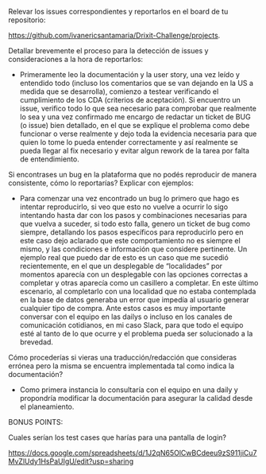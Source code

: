 Relevar los issues correspondientes y reportarlos en el board de tu repositorio:

https://github.com/ivanericsantamaria/Drixit-Challenge/projects.


Detallar brevemente el proceso para la detección de issues y consideraciones a la hora de reportarlos:

- Primeramente leo la documentación y la user story, una vez leído y entendido todo (incluso los comentarios que se van dejando en la US a medida que se desarrolla), comienzo a testear verificando el cumplimiento de los CDA (criterios de aceptación).
Si encuentro un issue, verifico todo lo que sea necesario para comprobar que realmente lo sea y una vez confirmado me encargo de redactar un ticket de BUG (o issue) bien detallado, en el que se explique el problema como debe funcionar o verse realmente y dejo toda la evidencia necesaria para que quien lo tome lo pueda entender correctamente y así realmente se pueda llegar al fix necesario y evitar algun rework de la tarea por falta de entendimiento.


Si encontrases un bug en la plataforma que no podés reproducir de manera consistente, cómo lo reportarías? Explicar con ejemplos:

- Para comenzar una vez encontrado un bug lo primero que hago es intentar reproducirlo, si veo que esto no vuelve a ocurrir lo sigo intentando hasta dar con los pasos y combinaciones necesarias para que vuelva a suceder, si todo esto falla, genero un ticket de bug como siempre, detallando los pasos específicos para reproducirlo pero en este caso dejo aclarado que este comportamiento no es siempre el mismo, y las condiciones e información que considere pertinente.
Un ejemplo real que puedo dar de esto es un caso que me sucedió recientemente, en el que un desplegable de “localidades” por momentos aparecía con un desplegable con las opciones correctas a completar y otras aparecía como un casillero a completar. En este último escenario, al completarlo con una localidad que no estaba contemplada en la base de datos generaba un error que impedía al usuario generar cualquier tipo de compra.
Ante estos casos es muy importante conversar con el equipo en las dailys o incluso en los canales de comunicación cotidianos, en mi caso Slack, para que todo el equipo esté al tanto de lo que ocurre y el problema pueda ser solucionado a la brevedad.


Cómo procederías si vieras una traducción/redacción que consideras errónea pero la misma se encuentra implementada tal como indica la documentación?

- Como primera instancia lo consultaría con el equipo en una daily y propondría modificar la documentación para asegurar la calidad desde el planeamiento.



BONUS POINTS:

Cuales serían los test cases que harías para una pantalla de login?

https://docs.google.com/spreadsheets/d/1J2qN65OlCwBCdeeu9zS911jiCu7MvZlUdy1HsPaUIgU/edit?usp=sharing

